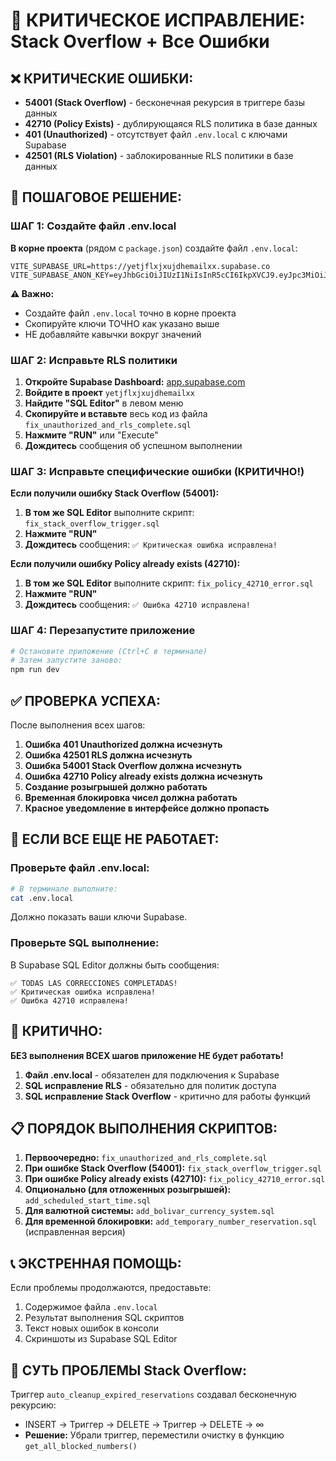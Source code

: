 # 🚨 КРИТИЧЕСКОЕ ИСПРАВЛЕНИЕ: Stack Overflow + Все Ошибки

## ❌ **КРИТИЧЕСКИЕ ОШИБКИ:**
- **54001 (Stack Overflow)** - бесконечная рекурсия в триггере базы данных
- **42710 (Policy Exists)** - дублирующаяся RLS политика в базе данных
- **401 (Unauthorized)** - отсутствует файл `.env.local` с ключами Supabase
- **42501 (RLS Violation)** - заблокированные RLS политики в базе данных

## 🎯 **ПОШАГОВОЕ РЕШЕНИЕ:**

### **ШАГ 1: Создайте файл .env.local**

**В корне проекта** (рядом с `package.json`) создайте файл `.env.local`:

```env
VITE_SUPABASE_URL=https://yetjflxjxujdhemailxx.supabase.co
VITE_SUPABASE_ANON_KEY=eyJhbGciOiJIUzI1NiIsInR5cCI6IkpXVCJ9.eyJpc3MiOiJzdXBhYmFzZSIsInJlZiI6InlldGpmbHhqeHVqZGhlbWFpbHh4Iiwicm9sZSI6ImFub24iLCJpYXQiOjE3NTMzMjgyODAsImV4cCI6MjA2ODkwNDI4MH0.9NPUrz0RvqPyzcVsEMBp3f213kFZIbJfvmwE_0CtCPo
```

**⚠️ Важно:**
- Создайте файл `.env.local` точно в корне проекта
- Скопируйте ключи ТОЧНО как указано выше
- НЕ добавляйте кавычки вокруг значений

### **ШАГ 2: Исправьте RLS политики**

1. **Откройте Supabase Dashboard:** [app.supabase.com](https://app.supabase.com)
2. **Войдите в проект** `yetjflxjxujdhemailxx`
3. **Найдите "SQL Editor"** в левом меню
4. **Скопируйте и вставьте** весь код из файла `fix_unauthorized_and_rls_complete.sql`
5. **Нажмите "RUN"** или "Execute"
6. **Дождитесь** сообщения об успешном выполнении

### **ШАГ 3: Исправьте специфические ошибки (КРИТИЧНО!)**

**Если получили ошибку Stack Overflow (54001):**
1. **В том же SQL Editor** выполните скрипт: `fix_stack_overflow_trigger.sql`
2. **Нажмите "RUN"** 
3. **Дождитесь** сообщения: `✅ Критическая ошибка исправлена!`

**Если получили ошибку Policy already exists (42710):**
1. **В том же SQL Editor** выполните скрипт: `fix_policy_42710_error.sql`
2. **Нажмите "RUN"** 
3. **Дождитесь** сообщения: `✅ Ошибка 42710 исправлена!`

### **ШАГ 4: Перезапустите приложение**

```bash
# Остановите приложение (Ctrl+C в терминале)
# Затем запустите заново:
npm run dev
```

## ✅ **ПРОВЕРКА УСПЕХА:**

После выполнения всех шагов:

1. **Ошибка 401 Unauthorized должна исчезнуть**
2. **Ошибка 42501 RLS должна исчезнуть**
3. **Ошибка 54001 Stack Overflow должна исчезнуть**
4. **Ошибка 42710 Policy already exists должна исчезнуть**
5. **Создание розыгрышей должно работать**
6. **Временная блокировка чисел должна работать**
7. **Красное уведомление в интерфейсе должно пропасть**

## 🔧 **ЕСЛИ ВСЕ ЕЩЕ НЕ РАБОТАЕТ:**

### Проверьте файл .env.local:
```bash
# В терминале выполните:
cat .env.local
```
Должно показать ваши ключи Supabase.

### Проверьте SQL выполнение:
В Supabase SQL Editor должны быть сообщения:
```
✅ TODAS LAS CORRECCIONES COMPLETADAS!
✅ Критическая ошибка исправлена!
✅ Ошибка 42710 исправлена!
```

## 🚨 **КРИТИЧНО:**
**БЕЗ выполнения ВСЕХ шагов приложение НЕ будет работать!**

1. **Файл .env.local** - обязателен для подключения к Supabase
2. **SQL исправление RLS** - обязательно для политик доступа
3. **SQL исправление Stack Overflow** - критично для работы функций

## 📋 **ПОРЯДОК ВЫПОЛНЕНИЯ СКРИПТОВ:**

1. **Первоочередно:** `fix_unauthorized_and_rls_complete.sql`
2. **При ошибке Stack Overflow (54001):** `fix_stack_overflow_trigger.sql`
3. **При ошибке Policy already exists (42710):** `fix_policy_42710_error.sql`
4. **Опционально (для отложенных розыгрышей):** `add_scheduled_start_time.sql`
5. **Для валютной системы:** `add_bolivar_currency_system.sql`
6. **Для временной блокировки:** `add_temporary_number_reservation.sql` (исправленная версия)

## 📞 **ЭКСТРЕННАЯ ПОМОЩЬ:**

Если проблемы продолжаются, предоставьте:
1. Содержимое файла `.env.local`
2. Результат выполнения SQL скриптов
3. Текст новых ошибок в консоли
4. Скриншоты из Supabase SQL Editor

## 🎯 **СУТЬ ПРОБЛЕМЫ Stack Overflow:**

Триггер `auto_cleanup_expired_reservations` создавал бесконечную рекурсию:
- INSERT → Триггер → DELETE → Триггер → DELETE → ∞
- **Решение:** Убрали триггер, переместили очистку в функцию `get_all_blocked_numbers()` 